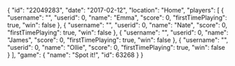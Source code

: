 {
  "id": "22049283",
  "date": "2017-02-12",
  "location": "Home",
  "players": [
    {
      "username": "",
      "userid": 0,
      "name": "Emma",
      "score": 0,
      "firstTimePlaying": true,
      "win": false
    },
    {
      "username": "",
      "userid": 0,
      "name": "Nate",
      "score": 0,
      "firstTimePlaying": true,
      "win": false
    },
    {
      "username": "",
      "userid": 0,
      "name": "James",
      "score": 0,
      "firstTimePlaying": true,
      "win": false
    },
    {
      "username": "",
      "userid": 0,
      "name": "Ollie",
      "score": 0,
      "firstTimePlaying": true,
      "win": false
    }
  ],
  "game": {
    "name": "Spot it!",
    "id": 63268
  }
}
